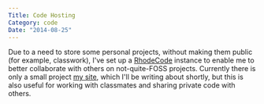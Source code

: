```yaml
---
Title: Code Hosting
Category: code
Date: "2014-08-25"
---
```


Due to a need to store some personal projects, without making them public (for example, classwork), I've set up a [RhodeCode] instance to enable me to better collaborate with others on not-quite-FOSS projects. Currently there is only a small project [my site](http://code.msoucy.me), which I'll be writing about shortly, but this is also useful for working with classmates and sharing private code with others.

[RhodeCode]: https://rhodecode.com/
